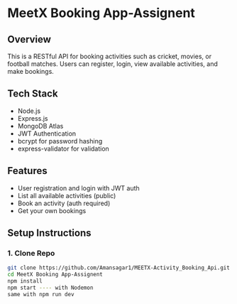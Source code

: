 # MeetX Booking App-Assignent

## Overview
This is a RESTful API for booking activities such as cricket, movies, or football matches. Users can register, login, view available activities, and make bookings.

## Tech Stack
- Node.js
- Express.js
- MongoDB Atlas
- JWT Authentication
- bcrypt for password hashing
- express-validator for validation

## Features
- User registration and login with JWT auth
- List all available activities (public)
- Book an activity (auth required)
- Get your own bookings

## Setup Instructions

### 1. Clone Repo
```bash
git clone https://github.com/Amansagar1/MEETX-Activity_Booking_Api.git
cd MeetX Booking App-Assignent
npm install
npm start ---- with Nodemon
same with npm run dev
